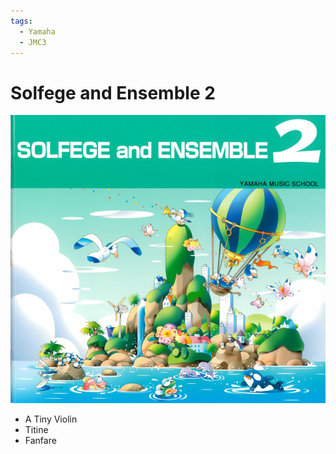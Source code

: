 ```yaml
---
tags:
  - Yamaha
  - JMC3
---
```


# Solfege and Ensemble 2

![](./solfege-and-ensemble2.png)

- A Tiny Violin
- Titine
- Fanfare
